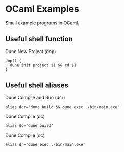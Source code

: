 # OCaml Examples

Small example programs in OCaml.

## Useful shell function

Dune New Project (dnp)

```
dnp() {
  dune init project $1 && cd $1
}
```

## Useful shell aliases

Dune Compile and Run (dcr)

```
alias dcr='dune build && dune exec ./bin/main.exe'
```

Dune Compile (dc)

```
alias dc='dune build'
```

Dune Compile (dc)

```
alias dr='dune exec ./bin/main.exe'
```
